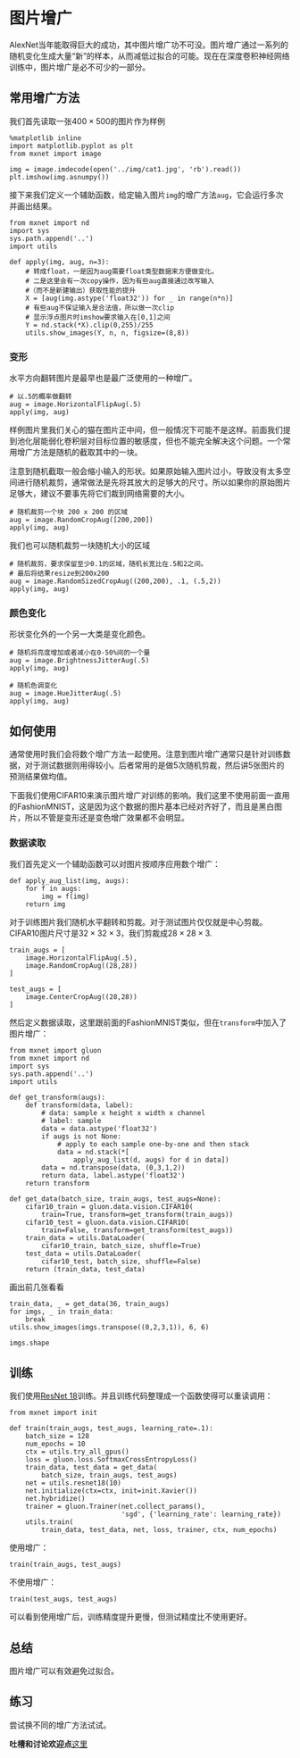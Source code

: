 # 图片增广

AlexNet当年能取得巨大的成功，其中图片增广功不可没。图片增广通过一系列的随机变化生成大量“新”的样本，从而减低过拟合的可能。现在在深度卷积神经网络训练中，图片增广是必不可少的一部分。

## 常用增广方法

我们首先读取一张$400\times 500$的图片作为样例

```{.python .input  n=1}
%matplotlib inline
import matplotlib.pyplot as plt
from mxnet import image

img = image.imdecode(open('../img/cat1.jpg', 'rb').read())
plt.imshow(img.asnumpy())
```

接下来我们定义一个辅助函数，给定输入图片`img`的增广方法`aug`，它会运行多次并画出结果。

```{.python .input  n=2}
from mxnet import nd
import sys
sys.path.append('..')
import utils

def apply(img, aug, n=3):
    # 转成float，一是因为aug需要float类型数据来方便做变化。
    # 二是这里会有一次copy操作，因为有些aug直接通过改写输入
    #（而不是新建输出）获取性能的提升
    X = [aug(img.astype('float32')) for _ in range(n*n)]
    # 有些aug不保证输入是合法值，所以做一次clip
    # 显示浮点图片时imshow要求输入在[0,1]之间
    Y = nd.stack(*X).clip(0,255)/255
    utils.show_images(Y, n, n, figsize=(8,8))
```

### 变形

水平方向翻转图片是最早也是最广泛使用的一种增广。

```{.python .input  n=3}
# 以.5的概率做翻转
aug = image.HorizontalFlipAug(.5)
apply(img, aug)
```

样例图片里我们关心的猫在图片正中间，但一般情况下可能不是这样。前面我们提到池化层能弱化卷积层对目标位置的敏感度，但也不能完全解决这个问题。一个常用增广方法是随机的截取其中的一块。

注意到随机截取一般会缩小输入的形状。如果原始输入图片过小，导致没有太多空间进行随机裁剪，通常做法是先将其放大的足够大的尺寸。所以如果你的原始图片足够大，建议不要事先将它们裁到网络需要的大小。

```{.python .input  n=4}
# 随机裁剪一个块 200 x 200 的区域
aug = image.RandomCropAug([200,200])
apply(img, aug)
```

我们也可以随机裁剪一块随机大小的区域

```{.python .input  n=5}
# 随机裁剪，要求保留至少0.1的区域，随机长宽比在.5和2之间。
# 最后将结果resize到200x200
aug = image.RandomSizedCropAug((200,200), .1, (.5,2))
apply(img, aug)
```

### 颜色变化

形状变化外的一个另一大类是变化颜色。

```{.python .input  n=6}
# 随机将亮度增加或者减小在0-50%间的一个量
aug = image.BrightnessJitterAug(.5)
apply(img, aug)
```

```{.python .input  n=7}
# 随机色调变化
aug = image.HueJitterAug(.5)
apply(img, aug)
```

## 如何使用

通常使用时我们会将数个增广方法一起使用。注意到图片增广通常只是针对训练数据，对于测试数据则用得较小。后者常用的是做5次随机剪裁，然后讲5张图片的预测结果做均值。

下面我们使用CIFAR10来演示图片增广对训练的影响。我们这里不使用前面一直用的FashionMNIST，这是因为这个数据的图片基本已经对齐好了，而且是黑白图片，所以不管是变形还是变色增广效果都不会明显。

### 数据读取

我们首先定义一个辅助函数可以对图片按顺序应用数个增广：

```{.python .input  n=8}
def apply_aug_list(img, augs):
    for f in augs:
        img = f(img)
    return img
```

对于训练图片我们随机水平翻转和剪裁。对于测试图片仅仅就是中心剪裁。CIFAR10图片尺寸是$32\times 32\times 3$，我们剪裁成$28\times 28\times 3$.

```{.python .input  n=9}
train_augs = [
    image.HorizontalFlipAug(.5),
    image.RandomCropAug((28,28))
]

test_augs = [
    image.CenterCropAug((28,28))
]
```

然后定义数据读取，这里跟前面的FashionMNIST类似，但在`transform`中加入了图片增广：

```{.python .input  n=10}
from mxnet import gluon
from mxnet import nd
import sys
sys.path.append('..')
import utils

def get_transform(augs):
    def transform(data, label):
        # data: sample x height x width x channel
        # label: sample
        data = data.astype('float32')
        if augs is not None:
            # apply to each sample one-by-one and then stack
            data = nd.stack(*[
                apply_aug_list(d, augs) for d in data])
        data = nd.transpose(data, (0,3,1,2))
        return data, label.astype('float32')
    return transform

def get_data(batch_size, train_augs, test_augs=None):
    cifar10_train = gluon.data.vision.CIFAR10(
        train=True, transform=get_transform(train_augs))
    cifar10_test = gluon.data.vision.CIFAR10(
        train=False, transform=get_transform(test_augs))
    train_data = utils.DataLoader(
        cifar10_train, batch_size, shuffle=True)
    test_data = utils.DataLoader(
        cifar10_test, batch_size, shuffle=False)
    return (train_data, test_data)
```

画出前几张看看

```{.python .input  n=11}
train_data, _ = get_data(36, train_augs)
for imgs, _ in train_data:
    break
utils.show_images(imgs.transpose((0,2,3,1)), 6, 6)
```

```{.python .input  n=12}
imgs.shape
```

## 训练

我们使用[ResNet 18](../chapter_convolutional-neural-networks/resnet-gluon.md)训练。并且训练代码整理成一个函数使得可以重读调用：

```{.python .input  n=13}
from mxnet import init

def train(train_augs, test_augs, learning_rate=.1):
    batch_size = 128
    num_epochs = 10
    ctx = utils.try_all_gpus()
    loss = gluon.loss.SoftmaxCrossEntropyLoss()    
    train_data, test_data = get_data(
        batch_size, train_augs, test_augs)
    net = utils.resnet18(10) 
    net.initialize(ctx=ctx, init=init.Xavier())
    net.hybridize()
    trainer = gluon.Trainer(net.collect_params(),
                            'sgd', {'learning_rate': learning_rate})
    utils.train(
        train_data, test_data, net, loss, trainer, ctx, num_epochs)
```

使用增广：

```{.python .input  n=14}
train(train_augs, test_augs)
```

不使用增广：

```{.python .input  n=15}
train(test_augs, test_augs)
```

可以看到使用增广后，训练精度提升更慢，但测试精度比不使用更好。

## 总结

图片增广可以有效避免过拟合。

## 练习

尝试换不同的增广方法试试。


**吐槽和讨论欢迎点**[这里](https://discuss.gluon.ai/t/topic/1666)
